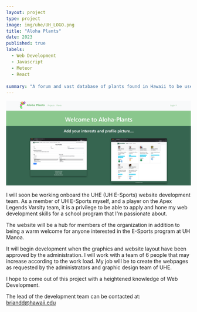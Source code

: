 ```yaml
---
layout: project
type: project
image: img/uhe/UH_LOGO.png
title: "Aloha Plants"
date: 2023
published: true
labels:
  - Web Development
  - Javascript
  - Meteor
  - React
  
summary: "A forum and vast database of plants found in Hawaii to be used by botanists, gardeners, and farmers"
---
```


<img class="img-fluid" src="../img/alohaPlants/landing.png">

I will soon be working onboard the UHE (UH E-Sports) website development team. As a member of UH E-Sports myself, and a player on the Apex Legends Varsity team, it is a privilege to be able to apply and hone my web development skills for a school program that I'm passionate about.

The website will be a hub for members of the organization in addition to being a warm welcome for anyone interested in the E-Sports program at UH Manoa.

It will begin development when the graphics and website layout have been approved by the administration. I will work with a team of 6 people that may increase according to the work load. My job will be to create the webpages as requested by the administrators and graphic design team of UHE.

I hope to come out of this project with a heightened knowledge of Web Development.

The lead of the development team can be contacted at: briandd@hawaii.edu

